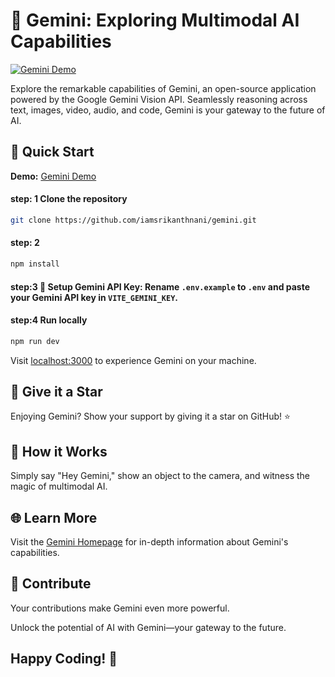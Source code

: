 # 🌌 Gemini: Exploring Multimodal AI Capabilities

[![Gemini Demo](https://github.com/iamsrikanthnani/gemini/blob/master/screenShot.png)](<[youtube_video_link](https://www.youtube.com/watch?app=desktop&v=KWund_YgYFY)>)

Explore the remarkable capabilities of Gemini, an open-source application powered by the Google Gemini Vision API. Seamlessly reasoning across text, images, video, audio, and code, Gemini is your gateway to the future of AI.

## 🚀 Quick Start

**Demo:** [Gemini Demo](https://gemini.srikanthnani.com/)

#### step: 1 Clone the repository

```bash
git clone https://github.com/iamsrikanthnani/gemini.git
```

#### step: 2

```bash
npm install
```

#### step:3 🔑 Setup Gemini API Key: Rename `.env.example` to `.env` and paste your Gemini API key in `VITE_GEMINI_KEY`.

#### step:4 Run locally

```bash
npm run dev
```

Visit [localhost:3000](http://localhost:3000/) to experience Gemini on your machine.

## 🌟 Give it a Star

Enjoying Gemini? Show your support by giving it a star on GitHub! ⭐

## 🤖 How it Works

Simply say "Hey Gemini," show an object to the camera, and witness the magic of multimodal AI.

## 🌐 Learn More

Visit the [Gemini Homepage](https://gemini.srikanthnani.com/) for in-depth information about Gemini's capabilities.

## 🙌 Contribute

Your contributions make Gemini even more powerful.

Unlock the potential of AI with Gemini—your gateway to the future.

## Happy Coding! 🚀
